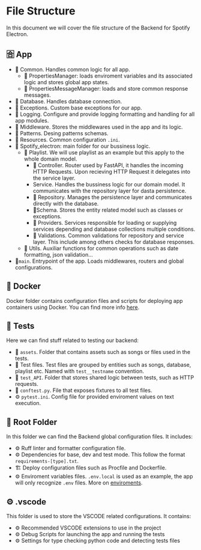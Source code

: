 # File Structure

In this document we will cover the file structure of the Backend for Spotify Electron.

## 🈴 App

- 📁 Common. Handles common logic for all app.
  - 📄 PropertiesManager: loads enviroment variables and its associated logic and stores global app states.
  - 📄 PropertiesMessageManager: loads and store common response messages.
- 📁 Database. Handles database connection.
- 📁 Exceptions. Custom base exceptions for our app.
- 📁 Logging. Configure and provide logging formatting and handling for all app modules.
- 📁 Middleware. Stores the middlewares used in the app and its logic.
- 📁 Patterns. Desing patterns schemas.
- 📁 Resources. Common configuration `.ini`.
- 📁 Spotify_electron: main folder for our bussiness logic.
  - 📁 Playlist. We will use playlist as an example but this apply to the whole domain model.
    - 📄 Controller. Router used by FastAPI, it handles the incoming HTTP Requests. Upon recieving HTTP Request it delegates into the service layer.
    -  Service. Handles the bussiness logic for our domain model. It communicates with the repository layer for dasta persistence.
    - 📄 Repository. Manages the persistence layer and communicates directly with the database.
    - 📄Schema. Stores the entity related model such as classes or exceptions.
    - 📁 Providers. Services responsible for loading or supplying services depending and database collections  multiple conditions.
    - 📁 Validations. Common validations for repository and service layer. This include among others checks for
    database responses.
  - 📁 Utils. Auxiliar functions for common operations such as date formatting, json validation...
- 📄`main`. Entrypoint of the app. Loads middlewares, routers and global configurations.

## 🐳 Docker

Docker folder contains configuration files and scripts for deploying app containers using Docker.
You can find more info [here](Docker.md).

## 🧪 Tests

Here we can find stuff related to testing our backend:

- 📁 `assets`. Folder that contains assets such as songs or files used in the tests.
- 📄 Test files. Test files are grouped by entities such as songs, database, playlist etc. Named with `test__testname` convention.
- 📁 `test_API`. Folder that stores shared logic between tests, such as HTTP requests.
- 📄 `conftest.py`. File that exposes fixtures to all test files.
- ⚙ `pytest.ini`. Config file for provided enviroment values on text execution.

## 🌳 Root Folder

In this folder we can find the Backend global configuration files. It includes:

- ⚙️ Ruff linter and formatter configuration file.
- ⚙️ Dependencies for base, dev and test mode. This follow the format `requirements-[type].txt`.
- 🏗️ Deploy configuration files such as Procfile and Dockerfile.
- ⚙️ Enviroment variables files. `.env.local` is used as an example, the app will only recognize `.env` files. More on [enviroments](Enviroment.md).

## ⚙️ .vscode

This folder is used to store the VSCODE related configurations. It contains:

- ⚙️ Recommended VSCODE extensions to use in the project
- ⚙️ Debug Scripts for launching the app and running the tests
- ⚙️ Settings for type checking python code and detecting tests files
